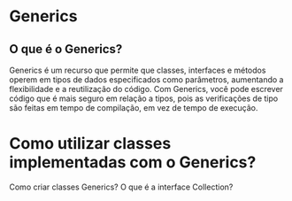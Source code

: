 # Generics

## O que é o Generics?

Generics é um recurso que permite que classes, interfaces e métodos operem em tipos de dados especificados como parâmetros, aumentando a flexibilidade e a reutilização do código. Com Generics, você pode escrever código que é mais seguro em relação a tipos, pois as verificações de tipo são feitas em tempo de compilação, em vez de tempo de execução.

# Como utilizar classes implementadas com o Generics?

Como criar classes Generics?
O que é a interface Collection?